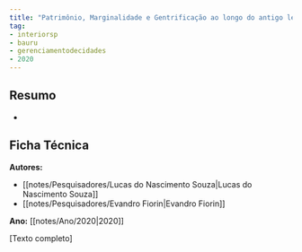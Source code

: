 ```yaml
---
title: "Patrimônio, Marginalidade e Gentrificação ao longo do antigo leito férreo de Bauru-SP: A Vila Antártica"
tag:
- interiorsp
- bauru
- gerenciamentodecidades
- 2020
---
```

## Resumo
-

## Ficha Técnica

**Autores:**
- [[notes/Pesquisadores/Lucas do Nascimento Souza|Lucas do Nascimento Souza]]
- [[notes/Pesquisadores/Evandro Fiorin|Evandro Fiorin]]

**Ano:** [[notes/Ano/2020|2020]]

[Texto completo]